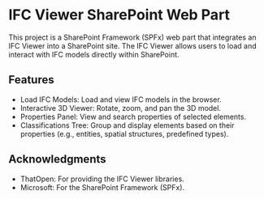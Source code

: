 # IFC Viewer SharePoint Web Part

This project is a SharePoint Framework (SPFx) web part that integrates an IFC Viewer into a SharePoint site. The IFC Viewer allows users to load and interact with IFC models directly within SharePoint.

## Features

- Load IFC Models: Load and view IFC models in the browser.
- Interactive 3D Viewer: Rotate, zoom, and pan the 3D model.
- Properties Panel: View and search properties of selected elements.
- Classifications Tree: Group and display elements based on their properties (e.g., entities, spatial structures, predefined types).

## Acknowledgments

- ThatOpen: For providing the IFC Viewer libraries.
- Microsoft: For the SharePoint Framework (SPFx).
